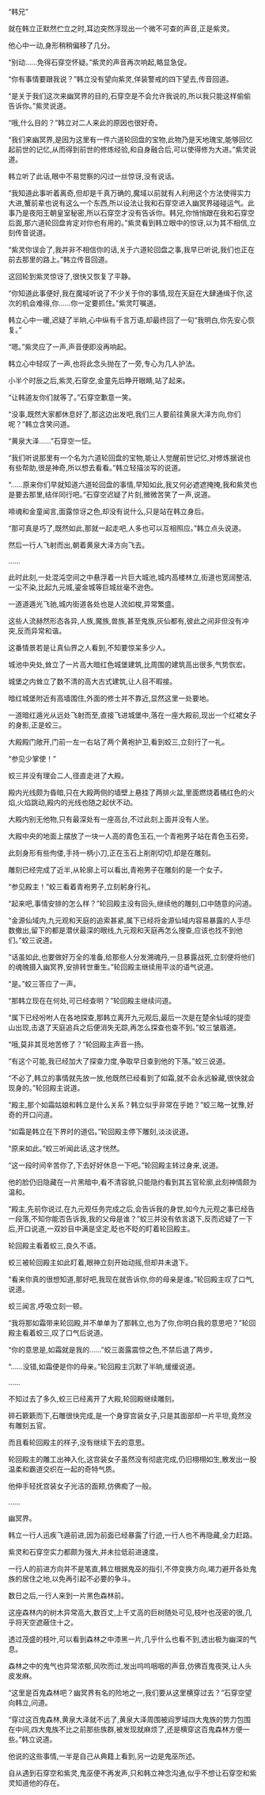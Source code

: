 
“韩兄”

就在韩立正默然伫立之时,耳边突然浮现出一个微不可查的声音,正是紫灵。

他心中一动,身形稍稍偏移了几分。

“别动……免得石穿空怀疑。”紫灵的声音再次响起,略显急促。

“你有事情要跟我说？”韩立没有望向紫灵,佯装警戒的四下望去,传音回道。

“是关于我们这次来幽冥界的目的,石穿空是不会允许我说的,所以我只能这样偷偷告诉你。”紫灵说道。

“哦,什么目的？”韩立对二人来此的原因也很好奇。

“我们来幽冥界,是因为这里有一件六道轮回盘的宝物,此物乃是天地瑰宝,能够回忆起前世的记忆,从而得到前世的修炼经验,和自身融合后,可以使得修为大进。”紫灵说道。

韩立听了此话,眼中不易觉察的闪过一丝惊讶,没有说话。

“我知道此事听着离奇,但却是千真万确的,魔域以前就有人利用这个方法使得实力大进,蟹前辈也说有这么一个东西,所以设法让我和石穿空进入幽冥界碰碰运气。此事乃是夜阳王朝皇室秘密,所以石穿空才没有告诉你。韩兄,你悄悄跟在我和石穿空后面,那六道轮回盘肯定对你也有用的。”紫灵看到韩立眼中的惊讶,以为其不相信,立刻传音说道。

“紫灵你误会了,我并非不相信你的话,关于六道轮回盘之事,我早已听说,我们也正在前去那里的路上。”韩立传音回道。

这回轮到紫灵惊讶了,很快又恢复了平静。

“你知道此事便好,我在魔域听说了不少关于你的事情,现在天庭在大肆通缉于你,这次的机会难得,你……你一定要抓住。”紫灵叮嘱道。

韩立心中一暖,迟疑了半晌,心中纵有千言万语,却最终回了一句“我明白,你先安心恢复。”

“嗯。”紫灵应了一声,声音便即没再响起。

韩立心中轻叹了一声,也将此念头抛在了一旁,专心为几人护法。

小半个时辰之后,紫灵,石穿空,金童先后睁开眼睛,站了起来。

“让韩道友你们就等了。”石穿空歉意一笑。

“没事,既然大家都休息好了,那这边出发吧,我们三人要前往黄泉大泽方向,你们呢？”韩立含笑问道。

“黄泉大泽……”石穿空一怔。

“我们听说那里有一个名为六道轮回盘的宝物,能让人觉醒前世记忆,对修炼据说也有些帮助,很是神奇,所以想去看看。”韩立轻描淡写的说道。

“……原来你们早就知道六道轮回盘的事情,早知如此,我又何必遮遮掩掩,我和紫灵也是要去那里,结伴同行吧。”石穿空迟疑了片刻,微微苦笑了一声,说道。

啼魂和金童闻言,面露惊讶之色,却没有说什么,只是站在韩立身后。

“那可真是巧了,既然如此,那就一起走吧,人多也可以互相照应。”韩立点头说道。

然后一行人飞射而出,朝着黄泉大泽方向飞去。

……

此时此刻,一处混沌空间之中悬浮着一片巨大城池,城内高楼林立,街道也宽阔整洁,一尘不染,比起九元城,鎏金城等巨城丝毫不逊色。

一道道遁光飞驰,城内街道各处也是人流如梭,异常繁盛。

这些人流赫然形态各异,人族,魔族,兽族,甚至鬼族,灰仙都有,彼此之间非但没有冲突,反而异常和谐。

这番情景若是让真仙界之人看到,不知要惊呆多少人。

城池中央处,耸立了一片高大暗红色城堡建筑,比周围的建筑高出很多,气势恢宏。

城堡之内耸立了数不清的高大古式建筑,让人目不暇接。

暗红城堡附近有高墙围住,外面的修士并不靠近,显然这里一处要地。

一道暗红遁光从远处飞射而至,直接飞进城堡中,落在一座大殿前,现出一个红裙女子的身影,正是蛟三。

大殿殿门敞开,门前一左一右站了两个黄袍护卫,看到蛟三,立刻行了一礼。

“参见少掌使！”

蛟三并没有理会二人,径直走进了大殿。

殿内光线颇为昏暗,只在大殿两侧的墙壁上悬挂了两排火盆,里面燃烧着橘红色的火焰,火焰跳动,殿内的光线也随之起伏不动。

大殿内别无他物,只有最深处有一座高台,不过此刻上面并没有人坐。

大殿中央的地面上摆放了一块一人高的青色玉石,一个青袍男子站在青色玉石旁。

此刻身形有些佝偻,手持一柄小刀,正在玉石上削削切切,却是在雕刻。

雕刻已经完成了近半,从轮廓上可以看出,青袍男子在雕刻的是一个女子。

“参见殿主！”蛟三看着青袍男子,立刻躬身行礼。

“起来吧,事情安排的怎么样？”轮回殿主没有回头,继续他的雕刻,口中随意的问道。

“金源仙域内,九元观和天庭的追索甚紧,属下已经将金源仙域内容易暴露的人手尽数撤出,留下的都是潜伏最深的眼线,九元观和天庭再怎么搜查,应该也找不到他们。”蛟三说道。

“话虽如此,也要做好万全的准备,给那些人分发溯魂丹,一旦暴露战死,立刻便将他们的魂魄摄入幽冥界,安排转世重生。”轮回殿主继续用平淡的语气说道。

“是。”蛟三答应了一声。

“那韩立现在在何处,可已经查明？”轮回殿主继续问道。

“属下已经吩咐人在各地探查,那韩立离开九元观后,最后一次是在楚余仙域的提壶山出现,击退了天庭追兵之后便消失无踪,再怎么探查也查不到。”蛟三皱眉道。

“哦,莫非其觅地苦修了？”轮回殿主声音一扬。

“有这个可能,我已经加大了探查力度,争取早日查到他的下落。”蛟三说道。

“不必了,韩立的事情就先放一放,他既然已经看到了如霜,就不会永远躲藏,很快就会现身的。”轮回殿主说道。

“殿主,那个如霜姑娘和韩立是什么关系？韩立似乎非常在乎她？”蛟三略一犹豫,好奇的开口问道。

“如霜是韩立在下界时的道侣。”轮回殿主停下雕刻,淡淡说道。

“原来如此。”蛟三听闻此话,这才恍然。

“这一段时间辛苦你了,下去好好休息一下吧。”轮回殿主转过身来,说道。

他的脸仍旧隐藏在一片黑暗中,看不清容貌,只能隐约看到其五官轮廓,此刻神情颇为温和。

“殿主,先前你说过,在九元观任务完成之后,会告诉我的身世,如今九元观之事已经告一段落,不知你能否告诉我,我的父母是谁？”蛟三并没有依言退下,反而迟疑了一下后,开口说道,一双妙目中满是坚定,眨也不眨的盯着轮回殿主。

轮回殿主看着蛟三,良久不语。

蛟三被轮回殿主如此盯着,眼神立刻开始动摇,但却并未退下。

“看来你真的很想知道,那好吧,我现在就告诉你,你的母亲是谁。”轮回殿主叹了口气,说道。

蛟三闻言,呼吸立刻一顿。

“我将那如霜带来轮回殿,并不单单为了那韩立,也为了你,你明白我的意思吧？”轮回殿主看着蛟三,叹了口气后说道。

“你的意思是,如霜就是我的……”蛟三面露震惊之色,不禁后退了两步。

“……没错,如霜便是你的母亲。”轮回殿主沉默了半晌,缓缓说道。

……

不知过去了多久,蛟三已经离开了大殿,轮回殿继续雕刻。

碎石簌簌而下,石雕很快完成,是一个身穿宫装女子,只是其面部却一片平坦,竟然没有雕刻五官。

而且看轮回殿主的样子,没有继续下去的意思。

轮回殿主的雕工出神入化,这宫装女子虽然没有彻底完成,仍旧栩栩如生,散发出一股温柔和霸道交织在一起的奇特气质。

他伸手轻抚宫装女子光洁的面颊,仿佛痴了一般。

……

幽冥界。

韩立一行人迅疾飞遁前进,因为前面已经暴露了行迹,一行人也不再隐藏,全力赶路。

紫灵和石穿空实力都颇为强大,并未拉低前进速度。

一行人的前进方向并不是笔直,韩立根据鬼巫的指引,不停变换方向,竭力避开各处鬼族的居住之地,以免再引起不必要的争斗。

数日之后,一行人来到一片黑色森林前。

这座森林内的树木异常高大,数百丈,上千丈高的巨树随处可见,枝叶也茂密的很,几乎将天空遮蔽住十之。

透过茂盛的枝叶,可以看到森林之中漆黑一片,几乎什么也看不到,透出极为幽深的气息。

森林之中的鬼气也异常浓郁,风吹而过,发出呜呜咽咽的声音,仿佛百鬼夜哭,让人头皮发麻。

“这里是百鬼森林吧？幽冥界有名的险地之一,我们要从这里横穿过去？”石穿空望向韩立,问道。

“穿过这百鬼森林,黄泉大泽就不远了,黄泉大泽周围被阎罗域四大鬼族的势力包围在中间,四大鬼族不比之前那些族群,被发现就麻烦了,还是横穿这百鬼森林方便一些。”韩立说道。

他说的这些事情,一半是自己从典籍上看到,另一边是鬼巫所述。

自从遇到石穿空和紫灵,鬼巫便不再发声,只和韩立神念沟通,似乎不想让石穿空和紫灵知道他的存在。